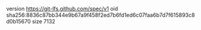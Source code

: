 version https://git-lfs.github.com/spec/v1
oid sha256:8836c87bb344e9b67a9f458f2ed7b6fd1ed6c07faa6b7d7f615893c8d0b15670
size 7132
